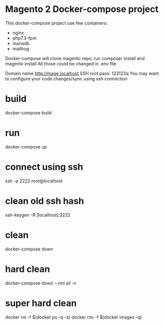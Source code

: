# Magento 2 Docker-compose project

This docker-compose project use few containers:
 - nginx
 - php7.3-fpm
 - mariadb
 - mailhog

Docker-compose will clone magento repo, run composer install and magento install
All those could be changed in .env file

Domain name http://mage.localhost
SSH root pass: 123123q
You may want to configure your code changes/sync using ssh connection
 
 # build
 docker-compose build
 # run
 docker-compose up
 # connect using ssh
 ssh -p 2222 root@localhost
 # clean old ssh hash
 ssh-keygen -R [localhost]:2222
 # clean 
 docker-compose down
 # hard clean
 docker-compose down --rmi all -v
 # super hard clean
 docker rm -f $(docker ps -q -a)
 docker rmi -f $(docker images -q)
